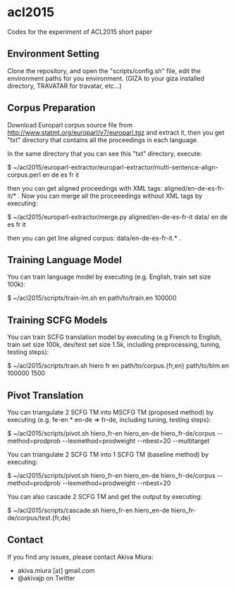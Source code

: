 # acl2015
Codes for the experiment of ACL2015 short paper

## Environment Setting

Clone the repository, and open the "scripts/config.sh" file, edit the environment paths for you environment. (GIZA to your giza installed directory, TRAVATAR for travatar, etc...)

## Corpus Preparation
Download Europarl corpus source file from http://www.statmt.org/europarl/v7/europarl.tgz and extract it, then you get "txt" directory that contains all the proceedings in each language.

In the same directory that you can see this "txt" directory, execute:

  $ ~/acl2015/europarl-extractor/europarl-extractor/multi-sentence-align-corpus.perl en de es fr it
  
then you can get aligned proceedings with XML tags: aligned/en-de-es-fr-it/* .
Now you can merge all the proceeedings without XML tags by executing:

  $ ~/acl2015/europarl-extractor/merge.py aligned/en-de-es-fr-it data/ en de es fr it

then you can get line aligned corpus: data/en-de-es-fr-it.* .

## Training Language Model

You can train language model by executing (e.g. English, train set size 100k):

  $ ~/acl2015/scripts/train-lm.sh en path/to/train.en 100000

## Training SCFG Models

You can train SCFG translation model by executing (e.g French to English, train set size 100k, dev/test set size 1.5k, including preprocessing, tuning, testing steps):

  $ ~/acl2015/scripts/train.sh hiero fr en path/to/corpus.{fr,en} path/to/blm.en 100000 1500

## Pivot Translation

You can triangulate 2 SCFG TM into MSCFG TM (proposed method) by executing (e.g. fe-en * en-de => fr-de, including tuning, testing steps):

  $ ~/acl2015/scripts/pivot.sh hiero_fr-en hiero_en-de hiero_fr-de/corpus --method=prodprob --lexmethod=prodweight --nbest=20 --multitarget

You can triangulate 2 SCFG TM into 1 SCFG TM (baseline method) by executing:

  $ ~/acl2015/scripts/pivot.sh hiero_fr-en hiero_en-de hiero_fr-de/corpus --method=prodprob --lexmethod=prodweight --nbest=20

You can also cascade 2 SCFG TM and get the output by executing:

  $ ~/acl2015/scripts/cascade.sh hiero_fr-en hiero_en-de hiero_fr-de/corpus/test.{fr,de}

## Contact

If you find any issues, please contact Akiva Miura:

 * akiva.miura [at] gmail.com
 * @akivajp on Twitter

